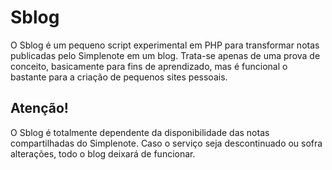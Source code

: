 
# Sblog

O Sblog é um pequeno script experimental em PHP para transformar notas publicadas pelo Simplenote em um blog. Trata-se apenas de uma prova de conceito, basicamente para fins de aprendizado, mas é funcional o bastante para a criação de pequenos sites pessoais.


## Atenção!

O Sblog é totalmente dependente da disponibilidade das notas compartilhadas do Simplenote. Caso o serviço seja descontinuado ou sofra alterações, todo o blog deixará de funcionar.

